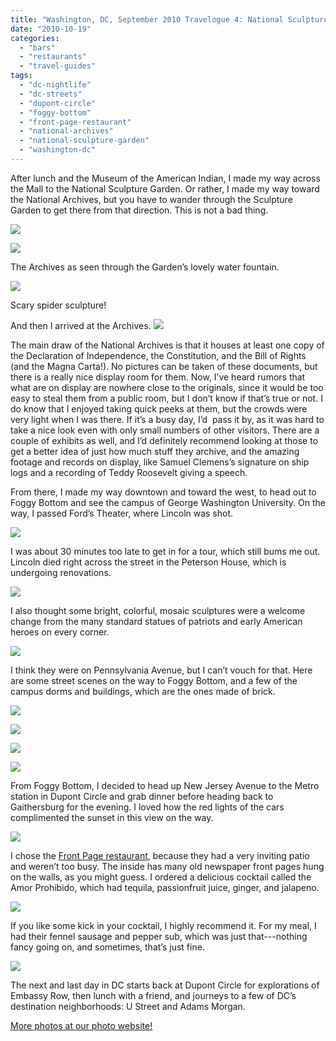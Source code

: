 ```yaml
---
title: "Washington, DC, September 2010 Travelogue 4: National Sculpture Garden, National Archives, and Foggy Bottom"
date: "2010-10-19"
categories:
  - "bars"
  - "restaurants"
  - "travel-guides"
tags:
  - "dc-nightlife"
  - "dc-streets"
  - "dupont-circle"
  - "foggy-bottom"
  - "front-page-restaurant"
  - "national-archives"
  - "national-sculpture-garden"
  - "washington-dc"
---
```


After lunch and the Museum of the American Indian, I made my way across the Mall to the National Sculpture Garden. Or rather, I made my way toward the National Archives, but you have to wander through the Sculpture Garden to get there from that direction. This is not a bad thing.

![](http://www.blastanova.com/photoalbum/Adventures/Washington%20DC%202010/wdc214.JPG)

![](http://www.blastanova.com/photoalbum/Adventures/Washington%20DC%202010/wdc215.JPG)

The Archives as seen through the Garden’s lovely water fountain.

![](http://www.blastanova.com/photoalbum/Adventures/Washington%20DC%202010/wdc217.JPG)

Scary spider sculpture!

And then I arrived at the Archives. ![](http://www.blastanova.com/photoalbum/Adventures/Washington%20DC%202010/wdc220.JPG)

The main draw of the National Archives is that it houses at least one copy of the Declaration of Independence, the Constitution, and the Bill of Rights (and the Magna Carta!). No pictures can be taken of these documents, but there is a really nice display room for them. Now, I’ve heard rumors that what are on display are nowhere close to the originals, since it would be too easy to steal them from a public room, but I don’t know if that’s true or not. I do know that I enjoyed taking quick peeks at them, but the crowds were very light when I was there. If it’s a busy day, I’d  pass it by, as it was hard to take a nice look even with only small numbers of other visitors. There are a couple of exhibits as well, and I’d definitely recommend looking at those to get a better idea of just how much stuff they archive, and the amazing footage and records on display, like Samuel Clemens’s signature on ship logs and a recording of Teddy Roosevelt giving a speech.

From there, I made my way downtown and toward the west, to head out to Foggy Bottom and see the campus of George Washington University. On the way, I passed Ford’s Theater, where Lincoln was shot.

![](http://www.blastanova.com/photoalbum/Adventures/Washington%20DC%202010/wdc223.JPG)

I was about 30 minutes too late to get in for a tour, which still bums me out. Lincoln died right across the street in the Peterson House, which is undergoing renovations.

![](http://www.blastanova.com/photoalbum/Adventures/Washington%20DC%202010/wdc226.JPG)

I also thought some bright, colorful, mosaic sculptures were a welcome change from the many standard statues of patriots and early American heroes on every corner.

![](http://www.blastanova.com/photoalbum/Adventures/Washington%20DC%202010/wdc228.JPG)

I think they were on Pennsylvania Avenue, but I can’t vouch for that. Here are some street scenes on the way to Foggy Bottom, and a few of the  campus dorms and buildings, which are the ones made of brick.

![](http://www.blastanova.com/photoalbum/Adventures/Washington%20DC%202010/wdc230.JPG)

![](http://www.blastanova.com/photoalbum/Adventures/Washington%20DC%202010/wdc237.JPG)

![](http://www.blastanova.com/photoalbum/Adventures/Washington%20DC%202010/wdc242.JPG)

![](http://www.blastanova.com/photoalbum/Adventures/Washington%20DC%202010/wdc244.JPG)

From Foggy Bottom, I decided to head up New Jersey Avenue to the Metro station in Dupont Circle and grab dinner before heading back to Gaithersburg for the evening. I loved how the red lights of the cars complimented the sunset in this view on the way.

![](http://www.blastanova.com/photoalbum/Adventures/Washington%20DC%202010/wdc245.JPG)

I chose the [Front Page restaurant](http://www.frontpagerestaurant.com/), because they had a very inviting patio and weren’t too busy. The inside has many old newspaper front pages hung on the walls, as you might guess. I ordered a delicious cocktail called the Amor Prohibido, which had tequila, passionfruit juice, ginger, and jalapeno.

![](http://www.blastanova.com/photoalbum/Adventures/Washington%20DC%202010/wdc249.JPG)

If you like some kick in your cocktail, I highly recommend it. For my meal, I had their fennel sausage and pepper sub, which was just that---nothing fancy going on, and sometimes, that’s just fine.

![](http://www.blastanova.com/photoalbum/Adventures/Washington%20DC%202010/wdc250.JPG)

The next and last day in DC starts back at Dupont Circle for explorations of Embassy Row, then lunch with a friend, and journeys to a few of DC’s destination neighborhoods: U Street and Adams Morgan.

[More photos at our photo website!](http://www.blastanova.com/photoalbum/index.html?path=Adventures/Washington%20DC%202010)
